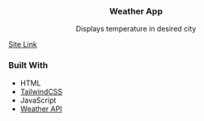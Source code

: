 <h3 align="center">Weather App</h3>

  <p align="center">
     Displays temperature in desired city
    <br />
  </p>
</div>

<a href="https://yusuf-4hmed.github.io/weather/" target="_blank">Site Link</a>

### Built With

* HTML
* <a href="https://tailwindcss.com/" target="_blank">TailwindCSS</a>
* JavaScript
* <a href="https://openweathermap.org/api" target="_blank">Weather API</a>
